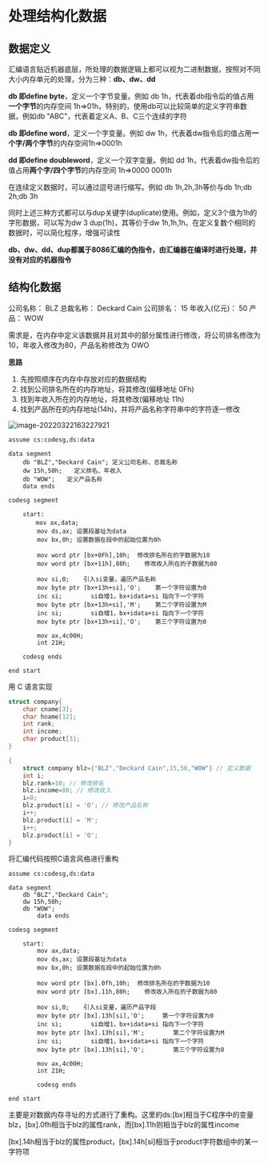 # 处理结构化数据

## 数据定义

汇编语言贴近机器底层，所处理的数据逻辑上都可以视为二进制数据，按照对不同大小内存单元的处理，分为三种：**db、dw、dd**

**db 即define byte**，定义一个字节变量。例如 db 1h，代表着db指令后的值占用**一个字节**的内存空间 1h=>01h，特别的，使用db可以比较简单的定义字符串数据，例如db "ABC"，代表着定义A、B、C三个连续的字符

**db 即define word**，定义一个字变量。例如 dw 1h，代表着dw指令后的值占用**一个字/两个字节**的内存空间1h=>0001h

**dd 即define doubleword**，定义一个双字变量。例如 dd 1h，代表着dw指令后的值占用**两个字/四个字节**的内存空间 1h=>0000 0001h

在连续定义数据时，可以通过逗号进行缩写。例如 db 1h,2h,3h等价与db 1h;db 2h;db 3h

同时上述三种方式都可以与dup关键字(duplicate)使用。例如，定义3个值为1h的字形数据，可以写为dw 3 dup(1h)，其等价于dw 1h,1h,1h。在定义复数个相同的数据时，可以简化程序，增强可读性

**db、dw、dd、dup都属于8086汇编的伪指令，由汇编器在编译时进行处理，并没有对应的机器指令**



## 结构化数据

公司名称： BLZ
总裁名称： Deckard Cain
公司排名： 15
年收入(亿元)： 50
产品： WOW

需求是，在内存中定义该数据并且对其中的部分属性进行修改，将公司排名修改为10，年收入修改为80，产品名称修改为 OWO

**思路**

1. 先按照顺序在内存中存放对应的数据结构
2. 找到公司排名所在的内存地址，将其修改(偏移地址 0Fh)　　
3. 找到年收入所在的内存地址，将其修改(偏移地址 11h)
4. 找到产品所在的内存地址(14h)，并将产品名称字符串中的字符逐一修改

![image-20220322163227921](https://gitee.com/HappyBinbin/pcigo/raw/master/pic/202203221632044.png)

```assembly
assume cs:codesg,ds:data

data segment
    db "BLZ","Deckard Cain"; 定义公司名称、总裁名称
    dw 15h,50h;　　定义排名、年收入
    db "WOW";　　定义产品名称
    data ends

codesg segment

    start:    
      　mov ax,data;
        mov ds,ax; 设置段基址为data
        mov bx,0h; 设置数据在段中的起始位置为0h

        mov word ptr [bx+0Fh],10h;  修改排名所在的字数据为10
        mov word ptr [bx+11h],80h;    修改收入所在的子数据为80

        mov si,0;    引入si变量，遍历产品名称
        mov byte ptr [bx+13h+si],'O';    第一个字符设置为0
        inc si;        si自增1，bx+idata+si 指向下一个字符
        mov byte ptr [bx+13h+si],'M';    第二个字符设置为M
        inc si;        si自增1，bx+idata+si 指向下一个字符
        mov byte ptr [bx+13h+si],'O';    第三个字符设置为0
            
        mov ax,4c00H;
        int 21H;

    codesg ends

end start
```

用 C 语言实现

```c
struct company{
    char cname[3];
    char hname[12];
    int rank;
    int income;
    char product[3];
}  

{
    struct company blz={"BLZ","Deckard Cain",15,50,"WOW"} // 定义数据
    int i;
    blz.rank=10; // 修改排名
    blz.income=80; // 修改收入
    i=0;
    blz.product[i] = 'O'; // 修改产品名称
    i++;
    blz.product[i] = 'M';
    i++;
    blz.product[i] = 'O';
} 
```

将汇编代码按照C语言风格进行重构

```assembly
assume cs:codesg,ds:data

data segment
    db "BLZ","Deckard Cain";
    dw 15h,50h;
    db "WOW";
        data ends

codesg segment

    start:    
        mov ax,data;
        mov ds,ax; 设置段基址为data
        mov bx,0h; 设置数据在段中的起始位置为0h

        mov word ptr [bx].0fh,10h;  修改排名所在的字数据为10
        mov word ptr [bx].11h,80h;    修改收入所在的子数据为80

        mov si,0;    引入si变量，遍历产品字段
        mov byte ptr [bx].13h[si],'O';     第一个字符设置为0
        inc si;        si自增1，bx+idata+si 指向下一个字符
        mov byte ptr [bx].13h[si],'M';        第二个字符设置为M
        inc si;        si自增1，bx+idata+si 指向下一个字符
        mov byte ptr [bx].13h[si],'O';        第三个字符设置为0
            
        mov ax,4c00H;
        int 21H;

        codesg ends

end start 
```

主要是对数据内存寻址的方式进行了重构。这里的ds:[bx]相当于C程序中的变量blz，[bx].0fh相当于blz的属性rank，而[bx].11h则相当于blz的属性income

[bx].14h相当于blz的属性product，[bx].14h[si]相当于product字符数组中的某一字符项